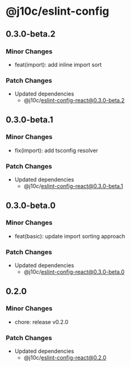 # @j10c/eslint-config

## 0.3.0-beta.2

### Minor Changes

- feat(import): add inline import sort

### Patch Changes

- Updated dependencies
  - @j10c/eslint-config-react@0.3.0-beta.2

## 0.3.0-beta.1

### Minor Changes

- fix(import): add tsconfig resolver

### Patch Changes

- Updated dependencies
  - @j10c/eslint-config-react@0.3.0-beta.1

## 0.3.0-beta.0

### Minor Changes

- feat(basic): update import sorting approach

### Patch Changes

- Updated dependencies
  - @j10c/eslint-config-react@0.3.0-beta.0

## 0.2.0

### Minor Changes

- chore: release v0.2.0

### Patch Changes

- Updated dependencies
  - @j10c/eslint-config-react@0.2.0
